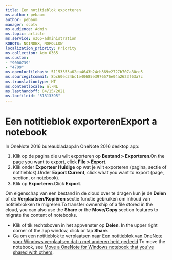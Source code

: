 ```yaml
---
title: Een notitieblok exporteren
ms.author: pebaum
author: pebaum
manager: scotv
ms.audience: Admin
ms.topic: article
ms.service: o365-administration
ROBOTS: NOINDEX, NOFOLLOW
localization_priority: Priority
ms.collection: Adm_O365
ms.custom:
- "9000739"
- "4709"
ms.openlocfilehash: 51153353a62ea4643b24cb369e2727b707a80ce5
ms.sourcegitcommit: 8bc60ec34bc1e40685e3976576e04a2623f63a7c
ms.translationtype: HT
ms.contentlocale: nl-NL
ms.lasthandoff: 04/15/2021
ms.locfileid: "51813395"
---
```

# <a name="export-a-notebook"></a><span data-ttu-id="0894d-102">Een notitieblok exporteren</span><span class="sxs-lookup"><span data-stu-id="0894d-102">Export a notebook</span></span>

<span data-ttu-id="0894d-103">In OneNote 2016 bureaubladapp:</span><span class="sxs-lookup"><span data-stu-id="0894d-103">In OneNote 2016 desktop app:</span></span>

1. <span data-ttu-id="0894d-104">Klik op de pagina die u wilt exporteren op **Bestand > Exporteren**.</span><span class="sxs-lookup"><span data-stu-id="0894d-104">On the page you want to export, click **File > Export**.</span></span>
2. <span data-ttu-id="0894d-105">Klik onder **Exporteer Huidige** op wat je wilt exporteren (pagina, sectie of notitieblok).</span><span class="sxs-lookup"><span data-stu-id="0894d-105">Under **Export Current**, click what you want to export (page, section, or notebook).</span></span>
3. <span data-ttu-id="0894d-106">Klik op **Exporteren**.</span><span class="sxs-lookup"><span data-stu-id="0894d-106">Click **Export**.</span></span>
 
<span data-ttu-id="0894d-107">Om eigenschap van een bestand in de cloud over te dragen kun je de **Delen** of de **Verplaatsen/Kopiëren** sectie functie gebruiken om inhoud van notitieblokken te migreren.</span><span class="sxs-lookup"><span data-stu-id="0894d-107">To transfer ownership of a file stored in the cloud, you can also use the **Share** or the **Move/Copy** section features to migrate the content of notebooks.</span></span>  

- <span data-ttu-id="0894d-108">Klik of tik rechtsboven in het appvenster op **Delen**. </span><span class="sxs-lookup"><span data-stu-id="0894d-108">In the upper right corner of the app window, click or tap **Share**.</span></span>
- <span data-ttu-id="0894d-109">Ga om een notitieblok te verplaatsen naar [Een notitieblok van OneNote voor Windows verplaatsen dat u met anderen hebt gedeeld](https://support.office.com/article/move-a-onenote-for-windows-notebook-that-you-ve-shared-with-others-56c7659e-1850-49a6-8874-e2db6b440cd4?ui=en-US&rs=en-US&ad=US).</span><span class="sxs-lookup"><span data-stu-id="0894d-109">To move the notebook, see [Move a OneNote for Windows notebook that you've shared with others](https://support.office.com/article/move-a-onenote-for-windows-notebook-that-you-ve-shared-with-others-56c7659e-1850-49a6-8874-e2db6b440cd4?ui=en-US&rs=en-US&ad=US).</span></span>
